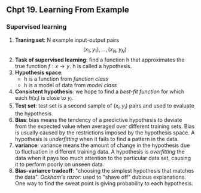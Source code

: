 ## Chpt 19. Learning From Example
### Supervised learning
1. **Traning set**: N example input-output pairs
    $$(x_1,y_1),\dots,(x_N,y_N)$$
2. **Task of supervised learning**: find a function h that approximates the true function $f:x\rightarrow y$. h is called a hypothesis.
3. **Hypothesis space**: 
    - h is a function from *function class*
    - h is a model of data from *model class*
4. **Consistent hypothesis**: we hope to find a *best-fit function* for which each $h(x_i)$ is close to $y_i$. 
5. **Test set**: test set is a second sample of $(x_i,y_i)$ pairs and used to evaluate the hypothesis.
6. **Bias**: bias means the tendency of a predictive hypothesis to deviate from the expected value when averaged over different training sets. Bias is usually caused by the restrictions imposed by the hypothesis space. A hypothesis is *underfitting* when it fails to find a pattern in the data.
7. **variance**: variance means the amount of change in the hypothesis due to fluctuation in different training data. A hypothesis is *overfitting* the data when it pays too much attention to the particular data set, causing it to perform poorly on unseen data.
8. **Bias-variance tradeoff**: "choosing the simplest hypothesis that matches the data". *Ockham's razor*: used to "shave off" dubious explanations. One way to find the sweat point is giving probability to each hypothesis.
